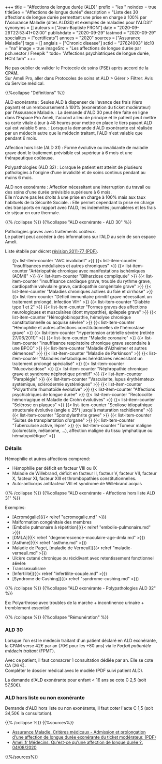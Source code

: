 +++
title = "Affections de longue durée (ALD)"
prefix = "les "
noindex = true
titleSeo = "Affections de longue durée"
description = "Liste des 30 affections de longue durée permettant une prise en charge à 100% par l'Assurance Maladie (dites ALD30) et exemples de maladies pour l'ALD31"
synonyms = []
auteurs = ["Jean-Baptiste FRON"]
date = "2020-09-29T22:53:41+02:00"
publishdate = "2020-09-29"
lastmod = "2020-09-29"
specialites = ["certificats"]
annees = "2020"
sources = ["Assurance Maladie"]
tags = []
anglais = ["Chronic disease"]
sctid = "27624003"
idc10 = "na"
image = true
imageSrc = "Les affections de longue durée par pch.vector / Freepik "
todo= "Affections psychiatriques de longue durée, HCht fam"
+++

Ne pas oublier de valider le Protocole de soins (PSE) après accord de la CPAM.  
Sur Ameli Pro, aller dans Protocoles de soins et ALD > Gérer > Filtrer: Avis du Service médical.

{{%collapse "Définitions" %}}

ALD exonérante
: Seules ALD à dispenser de l'avance des frais (tiers payant) et un remboursement à 100% (exonération du ticket modérateur) par l'Assurance Maladie.
: La demande d'ALD 30 peut être faite en ligne dans l'Espace Pro Ameli, l'accord a lieu de principe et le patient peut mettre sa carte vitale à jour à 48 heures pour mettre en place le tiers payant ALD qui est valable 5 ans.
: Lorsque la demande d'ALD exonérante est réalisée par un médecin autre que le médecin traitant, l'ALD n'est valable que pendant 6 mois.

Affection hors liste (ALD 31)
: Forme évolutive ou invalidante de maladie grave dont le traitement prévisible est supérieur à 6 mois et une thérapeutique coûteuse.

Polypathologies (ALD 32)
: Lorsque le patient est atteint de plusieurs pathologies à l'origine d'une invalidité et de soins continus pendant au moins 6 mois.

ALD non exonérante
: Affection nécessitant une interruption du travail ou des soins d'une durée prévisible supérieure à 6 mois.  
Elle n'ouvre pas les droits à une prise en charge à 100% mais aux taux habituels de la Sécurité Sociale.
: Elle permet cependant la prise en charge des transports en rapport avec l'ALD, les indemnités journalières et les frais de séjour en cure thermale.

{{% /collapse %}}
{{%collapse "ALD exonérante - ALD 30" %}}

Pathologies graves avec traitements coûteux.  
Le patient peut accéder à des informations sur l'ALD au sein de son espace Ameli.

Liste établie par décret [révision 2011-77 (PDF)](https://www.ameli.fr/sites/default/files/Documents/3901/document/decret-2011-77_journal-officiel.pdf).

<ul class="list-group my-4 list-counter">
  {{< list-item-counter "AVC invalidant" >}}
  {{< list-item-counter "Insuffisances médullaires et autres chroniques" >}}
  {{< list-item-counter "Artériopathie chronique avec manifestations ischémiques (AOMI)" >}}
  {{< list-item-counter "Bilharziose compliquée" >}}
  {{< list-item-counter "Insuffisance cardiaque grave, trouble du rythme grave, cardiopathie valvulaire grave, cardiopathie congénitale grave" >}}
  {{< list-item-counter "Maladies chroniques actives du foie et cirrhose" >}}
  {{< list-item-counter "Déficit immunitaire primitif grave nécessitant un traitement prolongé, infection VIH" >}}
  {{< list-item-counter "Diabète type 1 et 2" >}}
  {{< list-item-counter "Formes graves des affections neurologiques et musculaires (dont myopathie), épilepsie grave" >}}
  {{< list-item-counter "Hémoglobinopathie, hémolyse chronique constitutionnelle ou acquise sévère" >}}
  {{< list-item-counter "Hémophilie et autres affections constitutionnelles de l'hémostase grave" >}}
  {{< list-item-counter "Hypertension artérielle sévère (retirée 27/06/2011)" >}}
  {{< list-item-counter "Maladie coronaire" >}}
  {{< list-item-counter "Insuffisance respiratoire chronique grave secondaire à une BPCO" >}}
  {{< list-item-counter "Maladie d'Alzheimer et autres démences" >}}
  {{< list-item-counter "Maladie de Parkinson" >}}
  {{< list-item-counter "Maladies métaboliques héréditaires nécessitant un traitement prolongé spécialisé" >}}
  {{< list-item-counter "Mucoviscidose" >}}
  {{< list-item-counter "Néphropathie chronique grave et syndrome néphrotique primitif" >}}
  {{< list-item-counter "Paraplégie" >}}
  {{< list-item-counter "Vascularite, lupus érythémateux systémique, sclérodermie systémiques" >}}
  {{< list-item-counter "Polyarthrite rhumatoïde évolutive" >}}
  {{< list-item-counter "Affections psychiatriques de longue durée" >}}
  {{< list-item-counter "Rectocolite hémorragique et Maladie de Crohn évolutives" >}}
  {{< list-item-counter "Sclérose en plaques" >}}
  {{< list-item-counter "Scoliose idiopathique structurale évolutive (angle ≥ 25°) jusqu'à maturation rachidienne" >}}
  {{< list-item-counter "Spondylarthrite grave" >}}
  {{< list-item-counter "Suites de transplantation d'organe" >}}
  {{< list-item-counter "Tuberculose active, lèpre" >}}
  {{< list-item-counter "Tumeur maligne (colorectale, mélanome, ...), affection maligne du tissu lymphatique ou hématopoïétique" >}}
</ul>

### Détails

Hémophilie et autres affections comprend:

- Hémophilie par déficit en facteur VIII ou IX
- Maladie de Willebrand, déficit en facteur II, facteur V, facteur VII, facteur X, facteur XI, facteur XIII et thrombopathies constitutionnelles.
- Auto-anticorps antifacteur VIII et syndrome de Willebrand acquis

{{% /collapse %}}
{{%collapse "ALD exonérante - Affections hors liste ALD 31" %}}

Exemples:

- [Acromégalie]({{< relref "acromegalie.md" >}})
- Malformation congénitale des membres
- [Embolie pulmonaire à répétition]({{< relref "embolie-pulmonaire.md" >}})
- [DMLA]({{< relref "degenerescence-maculaire-age-dmla.md" >}})
- [Asthme]({{< relref "asthme.md" >}})
- Maladie de Paget, [maladie de Verneuil]({{< relref "maladie-verneuil.md" >}})
- Ulcère cutané chronique ou récidivant avec retentissement fonctionnel sévère
- Transsexualisme
- [Infertilité]({{< relref "infertilite-couple.md" >}})
- [Syndrome de Cushing]({{< relref "syndrome-cushing.md" >}})

{{% /collapse %}}
{{%collapse "ALD exonérante - Polypathologies ALD 32" %}}

Ex: Polyarthrose avec troubles de la marche + incontinence urinaire + tremblement essentiel

{{% /collapse %}}
{{%collapse "Rémunération" %}}

### ALD 30

Lorsque l'on est le médecin traitant d'un patient déclaré en ALD exonérante, la CPAM verse 42€ par an (70€ pour les +80 ans) via le *Forfait patientèle médecin traitant* (FPMT).

Avec ce patient, il faut consacrer 1 consultation dédiée par an. Elle se cote CA (26 €).  
Compléter le dossier médical avec le modèle (PDF suivi patient ALD).

La demande d'ALD exonérante pour enfant < 16 ans se cote C 2,5 (soit 57,50€).

### ALD hors liste ou non exonérante

Demande d'ALD hors liste ou non exonérante, il faut coter l'acte C 1,5 (soit 34,50€ la consultation).

{{% /collapse %}}
{{%sources%}}

- [Assurance Maladie. Critères médicaux - Admission et prolongation d'une affection de longue durée exonérante du ticket modérateur. (PDF)](https://www.ameli.fr/sites/default/files/Documents/ald-exonerante-criteres-medicaux_assurance-maladie.pdf)
- [Ameli.fr Médecins. Qu'est-ce qu'une affection de longue durée ?. 04/08/2020](https://www.ameli.fr/medecin/exercice-liberal/presciption-prise-charge/situation-patient-ald-affection-longue-duree/definition-ald)

{{%/sources%}}
